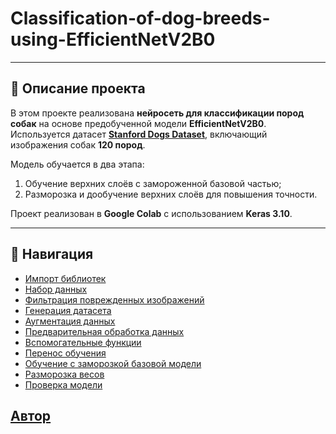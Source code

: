 # Classification-of-dog-breeds-using-EfficientNetV2B0
---

## 📘 Описание проекта
В этом проекте реализована **нейросеть для классификации пород собак** на основе предобученной модели **EfficientNetV2B0**.  
Используется датасет [**Stanford Dogs Dataset**](http://vision.stanford.edu/aditya86/ImageNetDogs/), включающий изображения собак **120 пород**.

Модель обучается в два этапа:
1. Обучение верхних слоёв с замороженной базовой частью;
2. Разморозка и дообучение верхних слоёв для повышения точности.

Проект реализован в **Google Colab** с использованием **Keras 3.10**.

---

## 🧭 Навигация

- [Импорт библиотек](https://colab.research.google.com/drive/1WmjPLnJ_NZwO-6AEO0Uhyzi2YTw1veKJ#scrollTo=W_c83WiEYMXl&line=1&uniqifier=1)
- [Набор данных](https://colab.research.google.com/drive/1WmjPLnJ_NZwO-6AEO0Uhyzi2YTw1veKJ#scrollTo=kAMOZDndYTvk)
- [Фильтрация поврежденных изображений](https://colab.research.google.com/drive/1WmjPLnJ_NZwO-6AEO0Uhyzi2YTw1veKJ#scrollTo=sfagDvsRYvWE)
- [Генерация датасета](https://colab.research.google.com/drive/1WmjPLnJ_NZwO-6AEO0Uhyzi2YTw1veKJ#scrollTo=HuSN3_JQZB9v)
- [Аугментация данных](https://colab.research.google.com/drive/1WmjPLnJ_NZwO-6AEO0Uhyzi2YTw1veKJ#scrollTo=Rs2Y9sZkZafM)
- [Предварительная обработка данных](https://colab.research.google.com/drive/1WmjPLnJ_NZwO-6AEO0Uhyzi2YTw1veKJ#scrollTo=HZfKRs9ZZhiC)
- [Вспомогательные функции](https://colab.research.google.com/drive/1WmjPLnJ_NZwO-6AEO0Uhyzi2YTw1veKJ#scrollTo=uSZxEN9zZq-p)
- [Перенос обучения](https://colab.research.google.com/drive/1WmjPLnJ_NZwO-6AEO0Uhyzi2YTw1veKJ#scrollTo=7He7eaMya-94&line=1&uniqifier=1)
- [Обучение с заморозкой базовой модели](https://colab.research.google.com/drive/1WmjPLnJ_NZwO-6AEO0Uhyzi2YTw1veKJ#scrollTo=XAvPV0-k4BhZ&line=1&uniqifier=1)
- [Разморозка весов](https://colab.research.google.com/drive/1WmjPLnJ_NZwO-6AEO0Uhyzi2YTw1veKJ#scrollTo=_PZyRx5Cz3S0&line=1&uniqifier=1)
- [Проверка модели](https://colab.research.google.com/drive/1WmjPLnJ_NZwO-6AEO0Uhyzi2YTw1veKJ#scrollTo=w2DYrcAxz7z3&line=1&uniqifier=1)


[Автор](https://github.com/DKartsev)
---